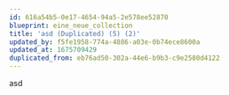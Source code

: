 ```yaml
---
id: 616a54b5-0e17-4654-94a5-2e578ee52870
blueprint: eine_neue_collection
title: 'asd (Duplicated) (5) (2)'
updated_by: f5fe1958-774a-4886-a03e-0b74ece8600a
updated_at: 1675709429
duplicated_from: eb76ad50-302a-44e6-b9b3-c9e2580d4122
---
```

asd